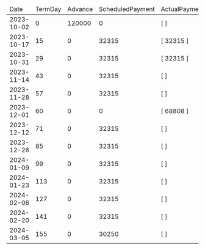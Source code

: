 <table><thead><tr><td>Date</td><td>TermDay</td><td>Advance</td><td>ScheduledPayment</td><td>ActualPayments</td><td>NetEffect</td><td>PaymentStatus</td><td>BalanceStatus</td><td>CumulativeInterest</td><td>NewInterest</td><td>NewPenaltyCharges</td><td>PrincipalPortion</td><td>ProductFeesPortion</td><td>InterestPortion</td><td>PenaltyChargesPortion</td><td>ProductFeesRefund</td><td>PrincipalBalance</td><td>ProductFeesBalance</td><td>InterestBalance</td><td>PenaltyChargesBalance</td></tr></thead><tbody><tr><td>2023-10-02</td><td>0</td><td>120000</td><td>0</td><td>[  ]</td><td>0</td><td>ValueNone</td><td>OpenBalance</td><td>0</td><td>0</td><td>0</td><td>0</td><td>0</td><td>0</td><td>0</td><td>0</td><td>120000</td><td>227364</td><td>0</td><td>0</td></tr><tr><td>2023-10-17</td><td>15</td><td>0</td><td>32315</td><td>[ 32315 ]</td><td>32315</td><td>PaymentMade</td><td>OpenBalance</td><td>1420</td><td>1420</td><td>0</td><td>10672</td><td>20223</td><td>1420</td><td>0</td><td>0</td><td>109328</td><td>207141</td><td>0</td><td>0</td></tr><tr><td>2023-10-31</td><td>29</td><td>0</td><td>32315</td><td>[ 32315 ]</td><td>32315</td><td>PaymentMade</td><td>OpenBalance</td><td>2627</td><td>1207</td><td>0</td><td>10746</td><td>20362</td><td>1207</td><td>0</td><td>0</td><td>98582</td><td>186779</td><td>0</td><td>0</td></tr><tr><td>2023-11-14</td><td>43</td><td>0</td><td>32315</td><td>[  ]</td><td>0</td><td>MissedPayment</td><td>OpenBalance</td><td>3716</td><td>1089</td><td>1000</td><td>0</td><td>0</td><td>0</td><td>0</td><td>0</td><td>98582</td><td>186779</td><td>1089</td><td>1000</td></tr><tr><td>2023-11-28</td><td>57</td><td>0</td><td>32315</td><td>[  ]</td><td>0</td><td>MissedPayment</td><td>OpenBalance</td><td>4805</td><td>1089</td><td>1000</td><td>0</td><td>0</td><td>0</td><td>0</td><td>0</td><td>98582</td><td>186779</td><td>2178</td><td>2000</td></tr><tr><td>2023-12-01</td><td>60</td><td>0</td><td>0</td><td>[ 68808 ]</td><td>68808</td><td>ExtraPayment</td><td>OpenBalance</td><td>5038</td><td>233</td><td>0</td><td>22246</td><td>42151</td><td>2411</td><td>2000</td><td>0</td><td>76336</td><td>144628</td><td>0</td><td>0</td></tr><tr><td>2023-12-12</td><td>71</td><td>0</td><td>32315</td><td>[  ]</td><td>32315</td><td>NotYetDue</td><td>OpenBalance</td><td>5700</td><td>662</td><td>0</td><td>10934</td><td>20719</td><td>662</td><td>0</td><td>0</td><td>65402</td><td>123909</td><td>0</td><td>0</td></tr><tr><td>2023-12-26</td><td>85</td><td>0</td><td>32315</td><td>[  ]</td><td>32315</td><td>NotYetDue</td><td>OpenBalance</td><td>6422</td><td>722</td><td>0</td><td>10914</td><td>20679</td><td>722</td><td>0</td><td>0</td><td>54488</td><td>103230</td><td>0</td><td>0</td></tr><tr><td>2024-01-09</td><td>99</td><td>0</td><td>32315</td><td>[  ]</td><td>32315</td><td>NotYetDue</td><td>OpenBalance</td><td>7023</td><td>601</td><td>0</td><td>10955</td><td>20759</td><td>601</td><td>0</td><td>0</td><td>43533</td><td>82471</td><td>0</td><td>0</td></tr><tr><td>2024-01-23</td><td>113</td><td>0</td><td>32315</td><td>[  ]</td><td>32315</td><td>NotYetDue</td><td>OpenBalance</td><td>7503</td><td>480</td><td>0</td><td>10997</td><td>20838</td><td>480</td><td>0</td><td>0</td><td>32536</td><td>61633</td><td>0</td><td>0</td></tr><tr><td>2024-02-06</td><td>127</td><td>0</td><td>32315</td><td>[  ]</td><td>32315</td><td>NotYetDue</td><td>OpenBalance</td><td>7862</td><td>359</td><td>0</td><td>11039</td><td>20917</td><td>359</td><td>0</td><td>0</td><td>21497</td><td>40716</td><td>0</td><td>0</td></tr><tr><td>2024-02-20</td><td>141</td><td>0</td><td>32315</td><td>[  ]</td><td>32315</td><td>NotYetDue</td><td>OpenBalance</td><td>8099</td><td>237</td><td>0</td><td>11081</td><td>20997</td><td>237</td><td>0</td><td>0</td><td>10416</td><td>19719</td><td>0</td><td>0</td></tr><tr><td>2024-03-05</td><td>155</td><td>0</td><td>30250</td><td>[  ]</td><td>30250</td><td>NotYetDue</td><td>Settled</td><td>8214</td><td>115</td><td>0</td><td>10416</td><td>19719</td><td>115</td><td>0</td><td>0</td><td>0</td><td>0</td><td>0</td><td>0</td></tr></tbody></table>